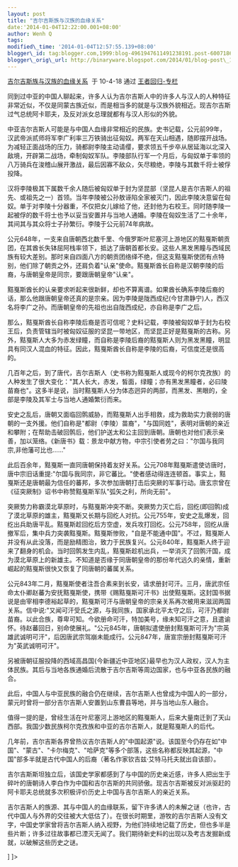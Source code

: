 ```yaml
--- 
layout: post 
title: "吉尔吉斯族与汉族的血缘关系" 
date:'2014-01-04T12:22:00.001+08:00' 
author: Wenh Q
tags:
modified\_time: '2014-01-04T12:57:55.139+08:00' 
blogger\_id: tag:blogger.com,1999:blog-4961947611491238191.post-6007186347708236798
blogger\_orig\_url: http://binaryware.blogspot.com/2014/01/blog-post\_1479.html
---
```

[吉尔吉斯族与汉族的血缘关系](http://blog.china.com/u/060604/863/201004/6198025.html)  于
10-4-18 通过 [王者回归-专栏](http://blog.china.com/u/060604/863/)



同到过中亚的中国人聊起来，许多人认为吉尔吉斯人中的许多人与汉人的人种特征非常近似，不仅是同蒙古族近似，而是相当多的就是与汉族外貌相近。现吉尔吉斯过气总统阿卡耶夫，及反对派女总理就都有与汉人形似的外貌。







中亚吉尔吉斯人可能是与中国人血缘非常相近的民族。史书记载，公元前99年，汉武帝派贰师将军李广利率三万铁骑出征匈奴。两军在天山相遇，随即摆开战场。为减轻正面战场的压力，骑都尉李陵主动请缨，要求领五千步卒从居延海以北深入敌境，开辟第二战场，牵制匈奴军队。李陵部队行军一个月后，与匈奴单于率领的八万骑兵在浚稽山展开激战，最后因寡不敌众，矢尽粮绝，李陵与其数千将士被俘投降。







汉将李陵极其下属数千余人随后被匈奴单于封为坚昆部（坚昆人是吉尔吉斯人的祖先、或祖先之一）首领。当年李陵被公孙敖诬陷全家被灭门，因此李陵决意留在匈奴。单于对李陵十分器重，不仅把女儿嫁给了他，还封他为右校王。同时随李陵一起被俘的数千将士也予以妥当安置并与当地人通婚。李陵在匈奴生活了二十余年，其间其与其众将士子孙繁衍。李陵于公元前74年病故。







公元648年，一支来自唐朝西北数千里、今俄罗斯叶尼塞河上游地区的黠戛斯朝贡团，在其酋长失钵屈阿栈率领下，抵达了唐朝首都长安。这些人黑发黑瞳与西域民族有较大差别。那时来自四面八方的朝贡团络绎不绝，但这支黠戛斯使团有点特别，他们除了朝贡之外，还肩负着"认亲"使命。黠戛斯酋长自称是汉朝李陵的后裔，与唐朝皇帝是同宗，要跟唐朝皇帝"认亲"。







黠戛斯酋长的认亲要求听起来很新鲜，却也不算离谱。如果酋长确系李陵后裔的话，那么他跟唐朝皇帝还真的是宗亲。因为李陵是陇西成纪(今甘肃静宁)人，西汉名将李广之孙。而唐朝皇帝的先祖也出自陇西成纪，亦自称是李广之后。







那么，黠戛斯酋长自称李陵后裔是否可信呢？史料记载，李陵被匈奴单于封为右校王后，负责管辖当时被匈奴征服的坚昆一带地区，而坚昆正好是黠戛斯的古称。另外，黠戛斯人大多为赤发绿瞳，而自称是李陵后裔的黠戛斯人则为黑发黑瞳，明显具有同汉人混血的特征。因此，黠戛斯酋长自称是李陵的后裔，可信度还是很高的。















几百年之后，到了唐代，吉尔吉斯人（史书称为黠戛斯人或现今的柯尔克孜族）的人种发生了很大变化："其人长大，赤发，皙面，绿瞳；亦有黑发黑瞳者，必曰陵苗裔也"。这多半是说，当时黠戛斯人分为体态迥异的两部，而黑发、黑眼的，全部是李陵及其军士与当地人通婚繁衍而来。







安史之乱后，唐朝又面临回鹘威胁，而黠戛斯人出手相救，成为救助实力衰弱的唐朝的一支外援。他们自称是"都尉（李陵）苗裔"，"与国同姓"，表明对唐朝的亲近和攀附；在帮助击破回鹘后，他们护送太和公主回到唐朝。唐朝也对他们表示亲善，加以笼络。《新唐书》载：景龙中献方物，中宗引使者劳之曰："尔国与我同宗,非他藩可比也……"







此后百余年，黠戛斯一直同唐朝保持着友好关系。公元708年黠戛斯遣使访唐时，唐中宗旧话重提:"尔国与我同宗，非它蕃比。"使者感动得连连顿首。事实上，黠戛斯还是唐朝最为信任的蕃邦，多次参加唐朝打击后突厥的军事行动。唐玄宗曾在《征突厥制》诏书中称赞黠戛斯军队"弧矢之利，所向无前"。







突厥势力称霸漠北草原时，与黠戛斯冲突不断。突厥势力灭亡后，回纥(即回鹘)成了漠北草原的雄主，黠戛斯又长期与回纥人对抗。公元755年，安史之乱爆发，回纥出兵助唐平乱。黠戛斯趁回纥后方空虚，发兵攻打回纥。公元758年，回纥从唐撤军后，集中兵力突袭黠戛斯。黠戛斯惨败，"自是不能通中国"。不过，黠戛斯人并没有从此没落，而是励精图治，致力于民族复兴。公元840年，黠戛斯人终于迎来了翻身的机会。当时回鹘发生内乱，黠戛斯趁机出兵，一举消灭了回鹘汗国，成为漠北草原上的新雄主。不知道是否缘于同唐朝皇帝的那份年代远久的亲情，重新崛起的黠戛斯很快又恢复了同唐朝的蕃属关系。







公元843年二月，黠戛斯使者注吾合素来到长安，请求册封可汗。三月，唐武宗任命太仆卿赵蕃为安抚黠戛斯使，携带《赐黠戛斯可汗书》出使黠戛斯。这封国书据说是由宰相李德裕起草的，黠戛斯可汗与唐朝皇帝的宗亲关系再次被用来滋润两国关系。信中说:"又闻可汗受氏之源，与我同族，国家承北平太守之后，可汗乃都尉苗裔。以此合族，尊卑可知。今欲册命可汗，特加美号，缘未知可汗之意，且遣谕怀。待赵蕃回日，别命使展礼。"公元845年，唐朝拟遣使册封黠戛斯可汗为"宗英雄武诚明可汗"，后因唐武宗驾崩未能成行。公元847年，唐宣宗册封黠戛斯可汗为"英武诚明可汗"。







另被唐朝征服投降的西域高昌国{今新疆近中亚地区}最早也为汉人政权，汉人为主体民族。其后与当地各族通婚后流散于吉尔吉斯等周边国家，也与中亚各民族的融合。

















此后，中国人与中亚民族的融合仍在继续，吉尔吉斯人也曾成为中国人的一部分，蒙元时曾将一部分吉尔吉斯人安置到山东曹县等地，并与当地山东人融合。







值得一提的是，曾经生活在叶尼塞河上游地区的黠戛斯人，后来大量南迁到了天山西部。我国少数民族柯尔克孜族和中亚的吉尔吉斯人，就是黠戛斯人的后代。







几年前，吉尔吉斯各界曾热议吉尔吉斯人的"中国起源"说。该国至今仍存在如"中国"、"蒙古"、"卡尔梅克"、"哈萨克"等多个部落，这些名称都反映其起源，"中国"部多半就是古代中国人的后裔（著名作家钦吉兹·艾特马托夫就出自该部）。







吉尔吉斯斯坦独立后，该国史学家都感到了与中国的历史亲近感，许多人把出生于碎叶的唐朝诗人李白作为中国和吉尔吉斯的共同骄傲。现吉尔吉斯被反对派驱赶的阿卡耶夫总统就多次积极评价历史上中国与吉尔吉斯人的亲近关系。







吉尔吉斯人的族源、其与中国人的血缘联系，留下许多诱人的未解之谜（也许，古代中国人与外界的交往被大大低估了）。在很长时期里，游牧的吉尔吉斯人没有文字，中国史学家曾将吉尔吉斯人纳入视野，为他们持续地记载了历史，但也多半是些片断；许多过往故事都已湮灭无闻了。我们期待新史料的出现以及考古发掘新成就，以破解这些历史之谜。




]
]&gt;
